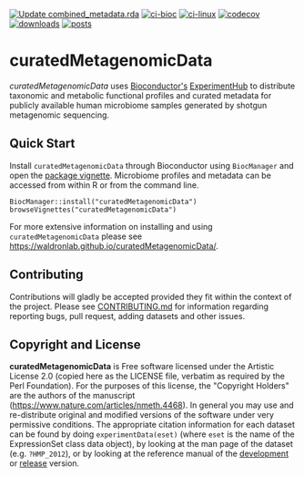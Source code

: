 [![Update combined_metadata.rda](https://github.com/waldronlab/curatedMetagenomicData/actions/workflows/update_combined_metadata.yaml/badge.svg)](https://github.com/waldronlab/curatedMetagenomicData/actions/workflows/update_combined_metadata.yaml)
[![ci-bioc](https://bioconductor.org/shields/build/devel/data-experiment/curatedMetagenomicData.svg)](https://bioconductor.org/checkResults/devel/data-experiment-LATEST/curatedMetagenomicData/)
[![ci-linux](https://travis-ci.org/waldronlab/curatedMetagenomicData.svg?branch=master)](https://travis-ci.org/waldronlab/curatedMetagenomicData)
[![codecov](https://img.shields.io/codecov/c/github/waldronlab/curatedMetagenomicData/master.svg)](https://codecov.io/github/waldronlab/curatedMetagenomicData?branch=master)
[![downloads](https://www.bioconductor.org/shields/downloads/curatedMetagenomicData.svg)](http://bioconductor.org/packages/stats/data-experiment/curatedMetagenomicData/)
[![posts](https://bioconductor.org/shields/posts/curatedMetagenomicData.svg)](https://support.bioconductor.org/t/curatedmetagenomicdata/)

# curatedMetagenomicData

*curatedMetagenomicData* uses [Bioconductor's](https://www.bioconductor.org)
[ExperimentHub](https://www.bioconductor.org/packages/ExperimentHub/) to
distribute taxonomic and metabolic functional profiles and curated metadata for
publicly available human microbiome samples generated by shotgun metagenomic
sequencing. 

## Quick Start

Install `curatedMetagenomicData` through Bioconductor using `BiocManager` and
open the
[package vignette](https://bioconductor.org/packages/release/data/experiment/vignettes/curatedMetagenomicData/inst/doc/curatedMetagenomicData.html).
Microbiome profiles and metadata can be accessed from within R or from the
command line.

```
BiocManager::install("curatedMetagenomicData")
browseVignettes("curatedMetagenomicData")
```

For more extensive information on installing and using `curatedMetagenomicData`
please see https://waldronlab.github.io/curatedMetagenomicData/.

## Contributing

Contributions will gladly be accepted provided they fit within the context of
the project. Please see
[CONTRIBUTING.md](https://github.com/waldronlab/curatedMetagenomicData/blob/master/CONTRIBUTING.md)
for information regarding reporting bugs, pull request, adding datasets and
other issues.

## Copyright and License

**curatedMetagenomicData** is Free software licensed under the Artistic
License 2.0 (copied here as the LICENSE file, verbatim as required by the Perl
Foundation). For the purposes of this license, the "Copyright Holders" are the
authors of the manuscript (https://www.nature.com/articles/nmeth.4468). In
general you may use and re-distribute original and modified versions of the
software under very permissive conditions. The appropriate citation information
for each dataset can be found by doing `experimentData(eset)` (where `eset` is
the name of the ExpressionSet class data object), by looking at the man page of
the dataset (e.g. `?HMP_2012`), or by looking at the reference manual of the
[development](http://bioconductor.org/packages/devel/data/experiment/html/curatedMetagenomicData.html)
or
[release](http://bioconductor.org/packages/release/data/experiment/html/curatedMetagenomicData.html)
version.
